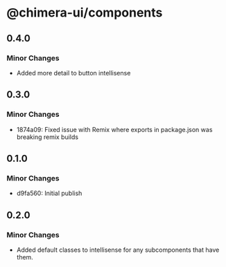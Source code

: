# @chimera-ui/components

## 0.4.0

### Minor Changes

- Added more detail to button intellisense

## 0.3.0

### Minor Changes

- 1874a09: Fixed issue with Remix where exports in package.json was breaking remix builds

## 0.1.0

### Minor Changes

- d9fa560: Initial publish

## 0.2.0

### Minor Changes

- Added default classes to intellisense for any subcomponents that have them.
